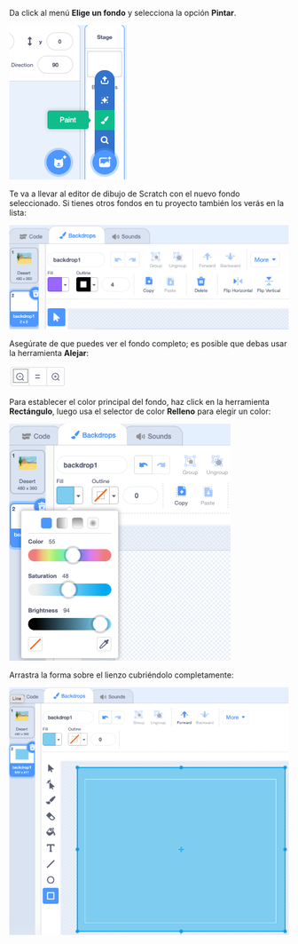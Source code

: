 Da click al menú **Elige un fondo** y selecciona la opción **Pintar**.

![La opción 'Pintar' en el menú 'Elige un fondo'.](images/paint-backdrop.png)

Te va a llevar al editor de dibujo de Scratch con el nuevo fondo seleccionado. Si tienes otros fondos en tu proyecto también los verás en la lista:

![El nuevo fondo que se muestra en el editor de Pintar.](images/new-background-in-editor.png)

Asegúrate de que puedes ver el fondo completo; es posible que debas usar la herramienta **Alejar**:

![El ícono de Alejar](images/zoom-out.png)

Para establecer el color principal del fondo, haz click en la herramienta **Rectángulo**, luego usa el selector de color **Relleno** para elegir un color:

![Nuevo fondo mostrado en el editor de pintura](images/fill-colour-tool.png)

Arrastra la forma sobre el lienzo cubriéndolo completamente:

![Nuevo fondo mostrado en el editor de pintura](images/single-colour-backdrop.png)
